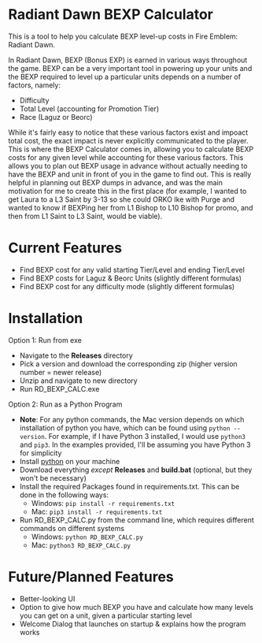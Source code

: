 # Radiant Dawn BEXP Calculator #
This is a tool to help you calculate BEXP level-up costs in Fire Emblem: Radiant Dawn.

In Radiant Dawn, BEXP (Bonus EXP) is earned in various ways throughout the game. BEXP can be a very important tool in powering up your units and the BEXP required to level up a particular units depends on a number of factors, namely: 
- Difficulty
- Total Level (accounting for Promotion Tier)
- Race (Laguz or Beorc)

While it's fairly easy to notice that these various factors exist and impoact total cost, the exact impact is never explicitly communicated to the player. This is where the BEXP Calculator comes in, allowing you to calculate BEXP costs for any given level while accounting for these various factors. This allows you to plan out BEXP usage in advance without actually needing to have the BEXP and unit in front of you in the game to find out. This is really helpful in planning out BEXP dumps in advance, and was the main motivation for me to create this in the first place (for example, I wanted to get Laura to a L3 Saint by 3-13 so she could ORKO Ike with Purge and wanted to know if BEXPing her from L1 Bishop to L10 Bishop for promo, and then from L1 Saint to L3 Saint, would be viable).

# Current Features #
- Find BEXP cost for any valid starting Tier/Level and ending Tier/Level
- Find BEXP costs for Laguz & Beorc Units (slightly different formulas)
- Find BEXP cost for any difficulty mode (slightly different formulas)

# Installation #
Option 1: Run from exe
- Navigate to  the **Releases** directory
- Pick a version and download the corresponding zip (higher version number = newer release)
- Unzip and navigate to new directory
- Run RD_BEXP_CALC.exe

Option 2: Run as a Python Program
- **Note**: For any python commands, the Mac version depends on which installation of python you have, which can be found using `python --version`. For example, if I have Python 3 installed, I would use `python3` and `pip3`. In the examples provided, I'll be assuming you have Python 3 for simplicity
- Install [python](https://wiki.python.org/moin/BeginnersGuide/Download) on your machine
- Download everything *except* **Releases** and **build.bat** (optional, but they won't be necessary)
- Install the required Packages found in requirements.txt. This can be done in the following ways:
  - Windows:    `pip install -r requirements.txt`
  - Mac:        `pip3 install -r requirements.txt`
- Run RD_BEXP_CALC.py from the command line, which requires different commands on different systems
  - Windows:    `python RD_BEXP_CALC.py`
  - Mac:        `python3 RD_BEXP_CALC.py`

# Future/Planned Features #
- Better-looking UI
- Option to give how much BEXP you have and calculate how many levels you can get on a unit, given a particular starting level
- Welcome Dialog that launches on startup & explains how the program works